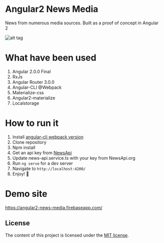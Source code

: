 # Angular2 News Media

News from numerous media sources. Built as a proof of concept in Angular 2

![alt tag](https://raw.githubusercontent.com/unseen1980/Angular2-News-Media/master/Angular2NewsScreenshot.gif)

# What have been used

1. Angular 2.0.0 Final
2. RxJs
3. Angular Router 3.0.0
4. Angular-CLI @Webpack
5. Materialize-css
6. Angular2-materialize
7. Localstorage

# How to run it

1. Install [angular-cli webpack version](https://github.com/angular/angular-cli)
2. Clone repository
3. Npm install
4. Get an api key from [NewsApi](https://newsapi.org/)
5. Update news-api.service.ts with your key from NewsApi.org
6. Run `ng serve` for a dev server
7. Navigate to `http://localhost:4200/`
8. Enjoy! :punch:

# Demo site
https://angular2-news-media.firebaseapp.com/

## License

The content of this project is licensed under the [MIT license](http://opensource.org/licenses/mit-license.php).
